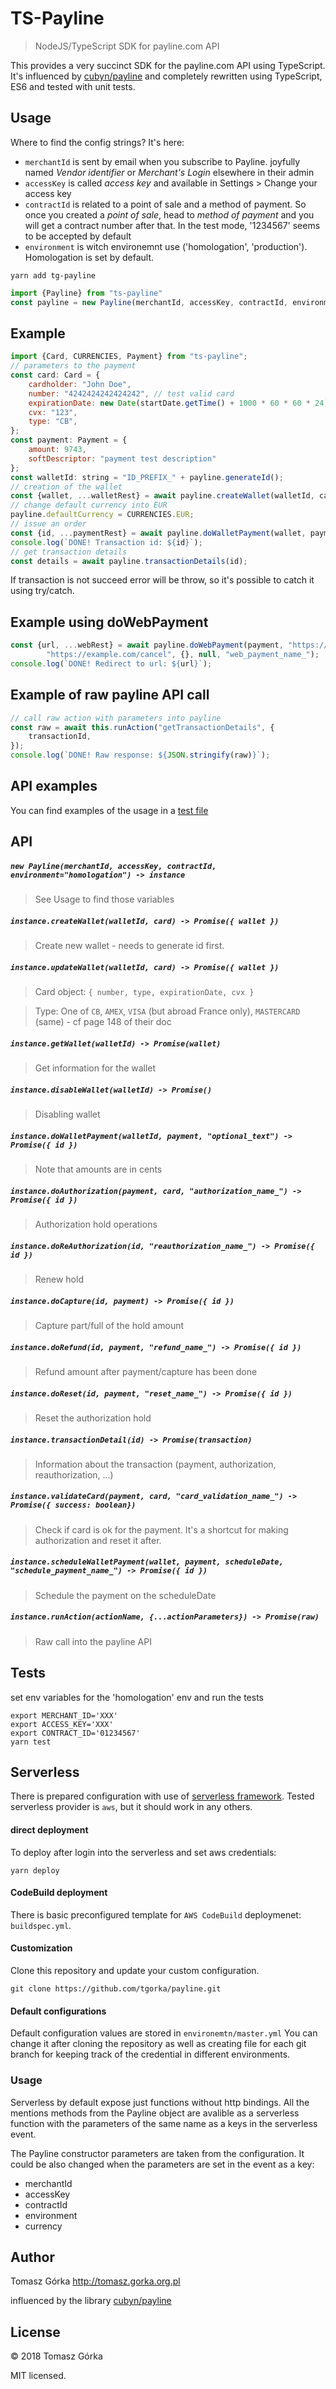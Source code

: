 # TS-Payline
> NodeJS/TypeScript SDK for payline.com API

This provides a very succinct SDK for the payline.com API using TypeScript. It's influenced by [cubyn/payline](cubyn/payline) and
completely rewritten using TypeScript, ES6 and tested with unit tests.

## Usage

Where to find the config strings? It's here:

- `merchantId` is sent by email when you subscribe to Payline. joyfully named _Vendor identifier_ or _Merchant's Login_ elsewhere in their admin
- `accessKey` is called _access key_ and available in Settings > Change your access key
- `contractId` is related to a point of sale and a method of payment. So once you created a _point of sale_, head to _method of payment_ and you will get a contract number after that. In the test mode, '1234567' seems to be accepted by default
- `environment` is witch environemnt use ('homologation', 'production'). Homologation is set by default.

```
yarn add tg-payline
```

``` javascript
import {Payline} from "ts-payline"
const payline = new Payline(merchantId, accessKey, contractId, environment)
```

## Example

``` javascript
import {Card, CURRENCIES, Payment} from "ts-payline";
// parameters to the payment
const card: Card = {
    cardholder: "John Doe",
    number: "4242424242424242", // test valid card
    expirationDate: new Date(startDate.getTime() + 1000 * 60 * 60 * 24), // experied in 1 day
    cvx: "123",
    type: "CB",
};
const payment: Payment = {
    amount: 9743,
    softDescriptor: "payment test description"
};
const walletId: string = "ID_PREFIX_" + payline.generateId();
// creation of the wallet
const {wallet, ...walletRest} = await payline.createWallet(walletId, card);
// change default currency into EUR
payline.defaultCurrency = CURRENCIES.EUR;
// issue an order
const {id, ...paymentRest} = await payline.doWalletPayment(wallet, payment, "payment_name_prefix_");
console.log(`DONE! Transaction id: ${id}`);
// get transaction details
const details = await payline.transactionDetails(id);
```

If transaction is not succeed error will be throw, so it's possible to catch it using try/catch.

## Example using doWebPayment

``` javascript
const {url, ...webRest} = await payline.doWebPayment(payment, "https://example.com/success", 
        "https://example.com/cancel", {}, null, "web_payment_name_");
console.log(`DONE! Redirect to url: ${url}`);
```

## Example of raw payline API call

``` javascript
// call raw action with parameters into payline
const raw = await this.runAction("getTransactionDetails", {
    transactionId,
});
console.log(`DONE! Raw response: ${JSON.stringify(raw)}`);
```

## API examples

You can find examples of the usage in a [test file](https://github.com/tgorka/payline/blob/master/src/payline.spec.ts)

## API

##### `new Payline(merchantId, accessKey, contractId, environment="homologation") -> instance`
> See Usage to find those variables

##### `instance.createWallet(walletId, card) -> Promise({ wallet })`
> Create new wallet - needs to generate id first.

##### `instance.updateWallet(walletId, card) -> Promise({ wallet })`
> Card object: `{ number, type, expirationDate, cvx }`

> Type: One of `CB`, `AMEX`, `VISA` (but abroad France only), `MASTERCARD` (same) - cf page 148 of their doc

##### `instance.getWallet(walletId) -> Promise(wallet)`
> Get information for the wallet

##### `instance.disableWallet(walletId) -> Promise()`
> Disabling wallet

##### `instance.doWalletPayment(walletId, payment, "optional_text") -> Promise({ id })`
> Note that amounts are in cents

##### `instance.doAuthorization(payment, card, "authorization_name_") -> Promise({ id })`
> Authorization hold operations

##### `instance.doReAuthorization(id, "reauthorization_name_") -> Promise({ id })`
> Renew hold

##### `instance.doCapture(id, payment) -> Promise({ id })`
> Capture part/full of the hold amount

##### `instance.doRefund(id, payment, "refund_name_") -> Promise({ id })`
> Refund amount after payment/capture has been done

##### `instance.doReset(id, payment, "reset_name_") -> Promise({ id })`
> Reset the authorization hold

##### `instance.transactionDetail(id) -> Promise(transaction)`
> Information about the transaction (payment, authorization, reauthorization, ...)

##### `instance.validateCard(payment, card, "card_validation_name_") -> Promise({ success: boolean})`
> Check if card is ok for the payment. It's a shortcut for making authorization and reset it after.

##### `instance.scheduleWalletPayment(wallet, payment, scheduleDate, "schedule_payment_name_") -> Promise({ id })`
> Schedule the payment on the scheduleDate

##### `instance.runAction(actionName, {...actionParameters}) -> Promise(raw)`
> Raw call into the payline API

## Tests

set env variables for the 'homologation' env and run the tests

```
export MERCHANT_ID='XXX'
export ACCESS_KEY='XXX'
export CONTRACT_ID='01234567'
yarn test
```

## Serverless

There is prepared configuration with use of [serverless framework](https://serverless.com/). 
Tested serverless provider is `aws`, but it should work in any others.

#### direct deployment
To deploy after login into the serverless and set aws credentials:

```
yarn deploy
```

#### CodeBuild deployment
There is basic preconfigured template for `AWS CodeBuild` deploymenet: `buildspec.yml`.

#### Customization
Clone this repository and update your custom configuration.
```
git clone https://github.com/tgorka/payline.git
```

#### Default configurations
Default configuration values are stored in `environemtn/master.yml`
You can change it after cloning the repository as well as creating file for each
git branch for keeping track of the credential in different environments.

### Usage

Serverless by default expose just functions without http bindings. 
All the mentions methods from the Payline object are avalible as a serverless function
with the parameters of the same name as a keys in the serverless event.

The Payline constructor parameters are taken from the configuration.
It could be also changed when the parameters are set in the event as a key:
- merchantId
- accessKey
- contractId
- environment
- currency 

## Author
Tomasz Górka <http://tomasz.gorka.org.pl>

influenced by the library [cubyn/payline](cubyn/payline)

## License
&copy; 2018 Tomasz Górka

MIT licensed.
